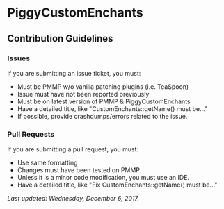 # PiggyCustomEnchants

## Contribution Guidelines

### Issues
If you are submitting an issue ticket, you must:
* Must be PMMP w/o vanilla patching plugins (i.e. TeaSpoon)
* Issue must have not been reported previously
* Must be on latest version of PMMP & PiggyCustomEnchants
* Have a detailed title, like "CustomEnchants::getName() must be..."
* If possible, provide crashdumps/errors related to the issue.

### Pull Requests
If you are submitting a pull request, you must:
* Use same formatting
* Changes must have been tested on PMMP.
* Unless it is a minor code modification, you must use an IDE.
* Have a detailed title, like "Fix CustomEnchants::getName() must be..."

<!-- 
### Translation
If you are translating, you must:
* File must be named lang_iso. ISO Codes for languages can be found [here.](https://www.loc.gov/standards/iso639-2/php/code_list.php)
* Web translators cannot be used, such as Google Translate.
* Tags, such as {player}, {pin}, and etc, must not be translated.
* Title of the Pull Request must be "Translation for (x)", where x is the language name.
* Translation must not include, even on the draft, any types of racial slurs or hate speech.
-->

<i>Last updated: Wednesday, December 6, 2017.</i>